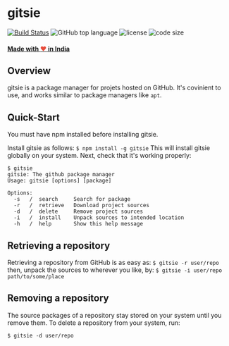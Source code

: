 # gitsie
[![Build Status](https://travis-ci.org/hatlesshacker/gitsie.svg?branch=master)](https://travis-ci.org/hatlesshacker/gitsie) ![GitHub top language](https://img.shields.io/github/languages/top/hatlesshacker/gitsie) ![license](https://img.shields.io/github/license/hatlesshacker/gitsie) ![code size](https://img.shields.io/github/languages/code-size/hatlesshacker/gitsie)

#### <a href="https://madewithlove.org.in" target="_blank">Made with <span style="color: #e74c3c">&hearts;</span> in India</a>
## Overview
gitsie is a package manager for projets hosted on GitHub. It's covinient to use, and works similar to package managers like `apt`.

## Quick-Start
You must have npm installed before installing gitsie.

Install gitsie as follows:
`
$ npm install -g gitsie
`
This will install gitsie globally on your system. Next, check that it's working properly:
```
$ gitsie
gitsie: The github package manager
Usage: gitsie [options] [package]

Options:
  -s   /  search     Search for package
  -r   /  retrieve   Download project sources
  -d   /  delete     Remove project sources
  -i   /  install    Unpack sources to intended location
  -h   /  help       Show this help message
```  

## Retrieving a repository
Retrieving a repository from GitHub is as easy as:
`$ gitsie -r user/repo`
then, unpack the sources to wherever you like, by:
`$ gitsie -i user/repo path/to/some/place`

## Removing a repository
The source packages of a repository stay stored on your system until you remove them. To delete a repository from your system, run:

`$ gitsie -d user/repo`
